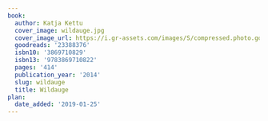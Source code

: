 ```yaml
---
book:
  author: Katja Kettu
  cover_image: wildauge.jpg
  cover_image_url: https://i.gr-assets.com/images/S/compressed.photo.goodreads.com/books/1413564923l/23388376._SX98_.jpg
  goodreads: '23388376'
  isbn10: '3869710829'
  isbn13: '9783869710822'
  pages: '414'
  publication_year: '2014'
  slug: wildauge
  title: Wildauge
plan:
  date_added: '2019-01-25'
---
```

